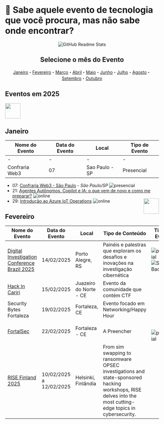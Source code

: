 # 📗 Sabe aquele evento de tecnologia que você procura, mas não sabe onde encontrar?

<p class="header" align="center">
 <img src="https://media.licdn.com/dms/image/v2/D4D22AQHwoBq8zHX8fA/feedshare-shrink_800/B4DZRA8.AOGUAg-/0/1736256513258?e=1739404800&v=beta&t=kZ5_sGbRSxgac1MuPcTLd8ur7uEPyIDu_qFrWDMNFRA" align="center" alt="GitHub Readme Stats" />
</p>


<h2 align="center">Selecione o mês do Evento</h2>
<p class="navigation" align="center">
<a href="#janeiro">Janeiro</a>・<a href="#fevereiro">Fevereiro</a>・<a href="#março">Março</a>・<a href="#abril">Abril</a>・<a href="#maio">Maio</a>・<a href="#junho">Junho</a>・<a href="#julho">Julho</a>・<a href="#agosto">Agosto</a>・<a href="#setembro">Setembro</a>・<a href="#outubro">Outubro</a></p>

## Eventos em 2025

<!-- ANO2025:START -->

<!-- JANEIRO:START -->
 <img width="50px" src="https://i.ibb.co/bbWdtKP/1680103178404-removebg-preview.png" align="center" />

## Janeiro

| Nome do Evento | Data do Evento | Local | Tipo de Evento
|----------------|---------------|---------------|------------
| -             | -             | -     | -           |
| Confraria Web3  | 07 | Sao Paulo - SP   | Presencial | https://www.meetup.com/confrariaweb3/events/304681266

- 07: [Confraria Web3 - São Paulo](https://www.meetup.com/confrariaweb3/events/304681266) - _São Paulo/SP_ ![presencial]
- 21: [Agentes Autônomos, Copilot e IA: o que vem de novo e como me preparar?](https://www.meetup.com/microsoft-reactor-sao-paulo/events/305015310) ![online]
- 29: [Introdução ao Azure IoT Operations](https://www.meetup.com/microsoft-reactor-sao-paulo/events/305456672) ![online] <img width="50px" src="https://i.ibb.co/bbWdtKP/1680103178404-removebg-preview.png" align="right" />
<!-- JANEIRO:END -->

## Fevereiro

| Nome do Evento | Data do Evento | Local | Tipo de Conteúdo | Tipo do Evento | CTF |
|----------------|---------------|-------|-------------|-------------|-------------|
| [Digital Investigation Conference Brazil 2025](https://www.sympla.com.br/evento/digital-investigation-conference-brazil-2025/2666948) | 14/02/2025 | Porto Alegre, RS | Painéis e palestras que exploram os desafios e inovações na investigação cibernética | ![presencial] <img alt="Static Badge" src="https://img.shields.io/badge/CTF-GREEN?style=social"> | ![ok] | 
| [Hack In Cariri](https://hackincariri.com.br) | 15/02/2025 | Juazeiro do Norte - CE | Evento da comunidade que contém CTF |
| Security Bytes Fortaleza | 19/02/2025 | Fortaleza, CE | Evento focado em Networking/Happy Hour |
| [FortalSec](https://www.fortalsec.com.br) | 22/02/2025 | Fortaleza - CE | A Preencher | <img width="30px" src="https://i.ibb.co/bbWdtKP/1680103178404-removebg-preview.png" align="right" /> ![presencial]|
| [RISE Finland 2025](https://www.team-cymru.com/rise-finland) | 10/02/2025 a 12/02/2025 | Helsinki, Finlândia | From sim swapping to ransomware OPSEC investigations and state-sponsored hacking workshops, RISE delves into the most cutting-edge topics in cybersecurity. |

<!--LINK DAS BADGES:START-->

[presencial]: https://img.shields.io/static/v1?label=&message=PRESENCIAL&color=blue
[híbrido]: https://img.shields.io/static/v1?label=&message=h%C3%ADbrido&color=red
[online]: https://img.shields.io/static/v1?label=&message=ON%20LINE&color=gree
[ok]: https://encrypted-tbn0.gstatic.com/images?q=tbn:ANd9GcQ5SuzXSFVNznH767mLh4-6Jr9o8d8mSBIXtw&s
[CTF-OK]: [https://img.shields.io/badge/CTF-GREEN](https://img.shields.io/badge/CTF-GREEN?style=plastic)
[CTF]: <img width="50px" src="https://i.ibb.co/bbWdtKP/1680103178404-removebg-preview.png" align="center" />
[COE]: https://img.shields.io/badge/CTF-GREEN?style=social
<!--LINK DAS BADGES:END-->
